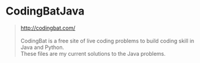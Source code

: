 # CodingBatJava 
>http://codingbat.com/ <br /><br />
>CodingBat is a free site of live coding problems to build coding skill in Java and Python. <br />
>These files are my current solutions to the Java problems.

